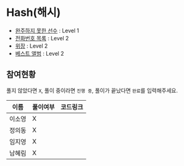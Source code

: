 # Hash(해시)

* [완주하지 못한 선수](https://programmers.co.kr/learn/courses/30/lessons/42576) : Level 1
* [전화번호 목록](https://programmers.co.kr/learn/courses/30/lessons/42577) : Level 2
* [위장](https://programmers.co.kr/learn/courses/30/lessons/42578) : Level 2
* [베스트 앨범](https://programmers.co.kr/learn/courses/30/lessons/42579) : Level 2

## 참여현황
풀지 않았다면 `X`, 풀이 중이라면 `진행 중`, 풀이가 끝났다면 `완료`를 입력해주세요.

|이름|풀이여부|코드링크|
|--|--|--|
|이소영|X||
|정의동|X||
|임지영|X||
|남혜림|X||
